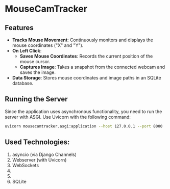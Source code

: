 # MouseCamTracker

## Features

- **Tracks Mouse Movement**: Continuously monitors and displays the mouse coordinates ("X" and "Y").
- **On Left Click**:
  - **Saves Mouse Coordinates**: Records the current position of the mouse cursor.
  - **Captures Image**: Takes a snapshot from the connected webcam and saves the image.
- **Data Storage**: Stores mouse coordinates and image paths in an SQLite database.

## Running the Server

Since the application uses asynchronous functionality, you need to run the server with ASGI. Use Uvicorn with the following command:

```bash
uvicorn mousecamtracker.asgi:application --host 127.0.0.1 --port 8000
```


## Used Technologies:
1. asyncio (via Django Channels)
2. Webserver (with Uvicorn)
3. WebSockets
4. 
5.
6. SQLite
